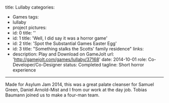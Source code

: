 title: Lullaby
categories:
  - Games
tags:
  - lullaby
  - project
pictures:
  - id: 0
    title: ''
  - id: 1
    title: 'Well, I did say it was a horror game'
  - id: 2
    title: 'Spot the Substantial Games Easter Egg'
  - id: 3
    title: "Something stalks the Scotts' family residence"
links:
  - description: Play and Download on GameJolt
    url: 'http://gamejolt.com/games/lullaby/37168'
date: 2014-10-01
role: Co-Developer/Co-Designer
status: Completed
tagline: Short horror experience
---

Made for Asylum Jam 2014, this was a great palate cleanser for Samuel Green, Daniel Arnold-Mist and I from our work at the day job. Tobias Baumann joined us to make a four-man team.

